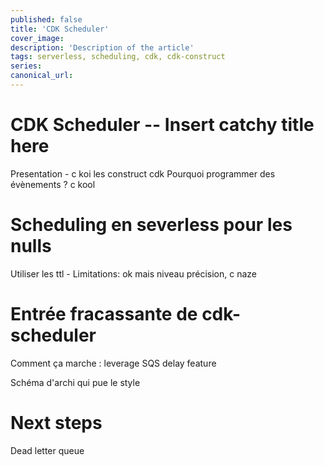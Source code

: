 ```yaml
---
published: false
title: 'CDK Scheduler'
cover_image:
description: 'Description of the article'
tags: serverless, scheduling, cdk, cdk-construct
series:
canonical_url:
---
```


# CDK Scheduler -- Insert catchy title here

Presentation - c koi les construct cdk Pourquoi programmer des évènements ? c kool

# Scheduling en severless pour les nulls

Utiliser les ttl - Limitations: ok mais niveau précision, c naze

# Entrée fracassante de cdk-scheduler

Comment ça marche : leverage SQS delay feature

Schéma d'archi qui pue le style

# Next steps

Dead letter queue

